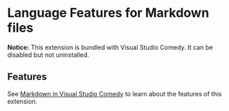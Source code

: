 # Language Features for Markdown files

**Notice:** This extension is bundled with Visual Studio Comedy. It can be disabled but not uninstalled.

## Features

See [Markdown in Visual Studio Comedy](https://code.visualstudio.com/docs/languages/markdown) to learn about the features of this extension.

